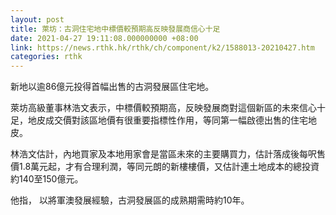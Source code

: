 ```yaml
---
layout: post
title: 萊坊：古洞住宅地中標價較預期高反映發展商信心十足
date: 2021-04-27 19:11:08.000000000 +08:00
link: https://news.rthk.hk/rthk/ch/component/k2/1588013-20210427.htm
categories: rthk
---
```


新地以逾86億元投得首幅出售的古洞發展區住宅地。

萊坊高級董事林浩文表示，中標價較預期高，反映發展商對這個新區的未來信心十足，地皮成交價對該區地價有很重要指標性作用，等同第一幅啟德出售的住宅地皮。

林浩文估計，內地買家及本地用家會是當區未來的主要購買力，估計落成後每呎售價1.8萬元起，才有合理利潤，等同元朗的新樓樓價，又估計連土地成本的總投資約140至150億元。

他指， 以將軍澳發展經驗，古洞發展區的成熟期需時約10年。
